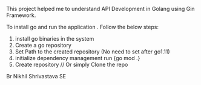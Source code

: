 This project helped me to understand API Development in Golang using Gin Framework. 

To install go and run the application . 
Follow the below steps:

1. install go binaries in the system
2. Create a go repository
3. Set Path to the created repository (No need to set after go1.11)
4. initialize dependency management run {go mod .}
5. Create repository // Or simply Clone the repo


Br
Nikhil Shrivastava 
SE
